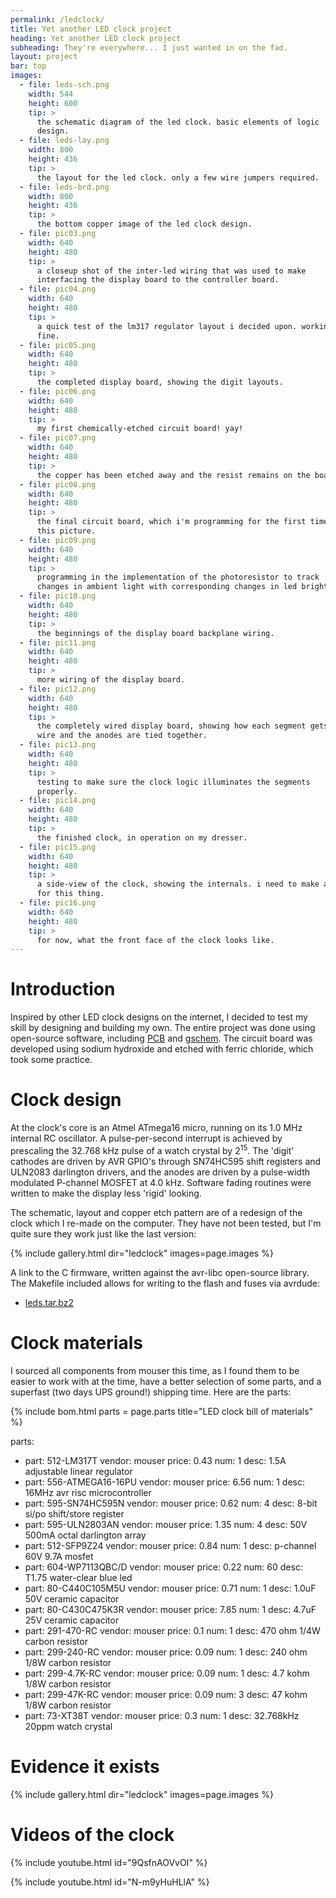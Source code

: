 ```yaml
---
permalink: /ledclock/
title: Yet another LED clock project
heading: Yet another LED clock project
subheading: They're everywhere... I just wanted in on the fad.
layout: project
bar: top
images:
  - file: leds-sch.png
    width: 544
    height: 600
    tip: >
      the schematic diagram of the led clock. basic elements of logic
      design.
  - file: leds-lay.png
    width: 800
    height: 436
    tip: >
      the layout for the led clock. only a few wire jumpers required.
  - file: leds-brd.png
    width: 800
    height: 436
    tip: >
      the bottom copper image of the led clock design.
  - file: pic03.png
    width: 640
    height: 480
    tip: >
      a closeup shot of the inter-led wiring that was used to make
      interfacing the display board to the controller board.
  - file: pic04.png
    width: 640
    height: 480
    tip: >
      a quick test of the lm317 regulator layout i decided upon. working
      fine.
  - file: pic05.png
    width: 640
    height: 480
    tip: >
      the completed display board, showing the digit layouts.
  - file: pic06.png
    width: 640
    height: 480
    tip: >
      my first chemically-etched circuit board! yay!
  - file: pic07.png
    width: 640
    height: 480
    tip: >
      the copper has been etched away and the resist remains on the board.
  - file: pic08.png
    width: 640
    height: 480
    tip: >
      the final circuit board, which i'm programming for the first time in
      this picture.
  - file: pic09.png
    width: 640
    height: 480
    tip: >
      programming in the implementation of the photoresistor to track
      changes in ambient light with corresponding changes in led brightness.
  - file: pic10.png
    width: 640
    height: 480
    tip: >
      the beginnings of the display board backplane wiring.
  - file: pic11.png
    width: 640
    height: 480
    tip: >
      more wiring of the display board.
  - file: pic12.png
    width: 640
    height: 480
    tip: >
      the completely wired display board, showing how each segment gets a
      wire and the anodes are tied together.
  - file: pic13.png
    width: 640
    height: 480
    tip: >
      testing to make sure the clock logic illuminates the segments
      properly.
  - file: pic14.png
    width: 640
    height: 480
    tip: >
      the finished clock, in operation on my dresser.
  - file: pic15.png
    width: 640
    height: 480
    tip: >
      a side-view of the clock, showing the internals. i need to make a case
      for this thing.
  - file: pic16.png
    width: 640
    height: 480
    tip: >
      for now, what the front face of the clock looks like.
---
```


# Introduction

Inspired by other LED clock designs on the internet, I decided to test my
skill by designing and building my own. The entire project was done using
open-source software, including [ PCB](http://pcb.gpleda.org/) and
[gschem](http://www.gpleda.org/tools/gschem/). The circuit board was
developed using sodium hydroxide and etched with ferric chloride, which took
some practice.

# Clock design

At the clock's core is an Atmel ATmega16 micro, running on its 1.0 MHz
internal RC oscillator. A pulse-per-second interrupt is achieved by
prescaling the 32.768 kHz pulse of a watch crystal by 2<sup>15</sup>. The
'digit' cathodes are driven by AVR GPIO's through SN74HC595 shift registers
and ULN2083 darlington drivers, and the anodes are driven by a pulse-width
modulated P-channel MOSFET at 4.0 kHz. Software fading routines were written
to make the display less 'rigid' looking.

The schematic, layout and copper etch pattern are of a redesign of the clock
which I re-made on the computer. They have not been tested, but I'm quite
sure they work just like the last version:

{% include gallery.html dir="ledclock" images=page.images %}

A link to the C firmware, written against the avr-libc open-source library.
The Makefile included allows for writing to the flash and fuses via avrdude:

 * [leds.tar.bz2]({{site.db}}ledclock/leds.tar.bz2)

# Clock materials

I sourced all components from mouser this time, as I found them to be easier
to work with at the time, have a better selection of some parts, and a
superfast (two days UPS ground!) shipping time. Here are the parts:

{% include bom.html parts = page.parts 
   title="LED clock bill of materials" %}

parts:
  - part: 512-LM317T
    vendor: mouser
    price: 0.43
    num: 1
    desc: 1.5A adjustable linear regulator
  - part: 556-ATMEGA16-16PU
    vendor: mouser
    price: 6.56
    num: 1
    desc: 16MHz avr risc microcontroller
  - part: 595-SN74HC595N
    vendor: mouser
    price: 0.62
    num: 4
    desc: 8-bit si/po shift/store register
  - part: 595-ULN2803AN
    vendor: mouser
    price: 1.35
    num: 4
    desc: 50V 500mA octal darlington array
  - part: 512-SFP9Z24
    vendor: mouser
    price: 0.84
    num: 1
    desc: p-channel 60V 9.7A mosfet
  - part: 604-WP7113QBC/D
    vendor: mouser
    price: 0.22
    num: 60
    desc: T1.75 water-clear blue led
  - part: 80-C440C105M5U
    vendor: mouser
    price: 0.71
    num: 1
    desc: 1.0uF 50V ceramic capacitor
  - part: 80-C430C475K3R
    vendor: mouser
    price: 7.85
    num: 1
    desc: 4.7uF 25V ceramic capacitor
  - part: 291-470-RC
    vendor: mouser
    price: 0.1
    num: 1
    desc: 470 ohm 1/4W carbon resistor
  - part: 299-240-RC
    vendor: mouser
    price: 0.09
    num: 1
    desc: 240 ohm 1/8W carbon resistor
  - part: 299-4.7K-RC
    vendor: mouser
    price: 0.09
    num: 1
    desc: 4.7 kohm 1/8W carbon resistor
  - part: 299-47K-RC
    vendor: mouser
    price: 0.09
    num: 3
    desc: 47 kohm 1/8W carbon resistor
  - part: 73-XT38T
    vendor: mouser
    price: 0.3
    num: 1
    desc: 32.768kHz 20ppm watch crystal
# Evidence it exists

{% include gallery.html dir="ledclock" images=page.images %}

# Videos of the clock

{% include youtube.html id="9QsfnAOVvOI" %}

{% include youtube.html id="N-m9yHuHLlA" %}

